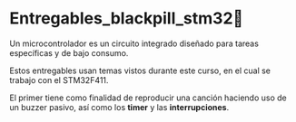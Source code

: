 # Entregables_blackpill_stm32💾

Un microcontrolador es un circuito integrado diseñado para tareas específicas y de bajo consumo.

Estos entregables usan temas vistos durante este curso, en el cual se trabajo con el STM32F411.

El primer tiene como finalidad de reproducir una canción haciendo uso de un buzzer pasivo, así como los **timer** y las **interrupciones**.

